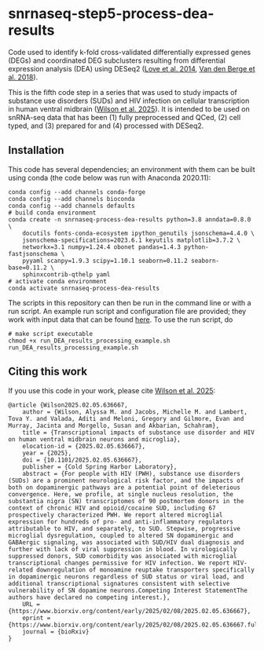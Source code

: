 # snrnaseq-step5-process-dea-results
Code used to identify k-fold cross-validated differentially expressed genes (DEGs) and coordinated DEG subclusters resulting from differential expression analysis (DEA) using DESeq2 ([Love et al. 2014](https://doi.org/10.1186/s13059-014-0550-8), [Van den Berge et al. 2018](https://doi.org/10.1186/s13059-018-1406-4)).

This is the fifth code step in a series that was used to study impacts of substance use disorders (SUDs) and HIV infection on cellular transcription in human ventral midbrain ([Wilson et al. 2025](https://doi.org/10.1101/2025.02.05.636667)).
It is intended to be used on snRNA-seq data that has been (1) fully preprocessed and QCed, (2) cell typed, and (3) prepared for and (4) processed with DESeq2.

## Installation
This code has several dependencies; an environment with them can be built using conda (the code below was run with Anaconda 2020.11):
```
conda config --add channels conda-forge
conda config --add channels bioconda
conda config --add channels defaults
# build conda environment
conda create -n snrnaseq-process-dea-results python=3.8 anndata=0.8.0 \
    docutils fonts-conda-ecosystem ipython_genutils jsonschema=4.4.0 \
    jsonschema-specifications=2023.6.1 keyutils matplotlib=3.7.2 \
    networkx=3.1 numpy=1.24.4 obonet pandas=1.4.3 python-fastjsonschema \
    pyyaml scanpy=1.9.3 scipy=1.10.1 seaborn=0.11.2 seaborn-base=0.11.2 \
    sphinxcontrib-qthelp yaml
# activate conda environment
conda activate snrnaseq-process-dea-results
```  
               

The scripts in this repository can then be run in the command line or with a run script. An example run script and configuration file are provided; they work with input data that can
be found [here](). To use the run script, do  
```
# make script executable
chmod +x run_DEA_results_processing_example.sh
run_DEA_results_processing_example.sh
```

## Citing this work
If you use this code in your work, please cite [Wilson et al. 2025](https://doi.org/10.1101/2025.02.05.636667):
```
@article {Wilson2025.02.05.636667,
	author = {Wilson, Alyssa M. and Jacobs, Michelle M. and Lambert, Tova Y. and Valada, Aditi and Meloni, Gregory and Gilmore, Evan and Murray, Jacinta and Morgello, Susan and Akbarian, Schahram},
	title = {Transcriptional impacts of substance use disorder and HIV on human ventral midbrain neurons and microglia},
	elocation-id = {2025.02.05.636667},
	year = {2025},
	doi = {10.1101/2025.02.05.636667},
	publisher = {Cold Spring Harbor Laboratory},
	abstract = {For people with HIV (PWH), substance use disorders (SUDs) are a prominent neurological risk factor, and the impacts of both on dopaminergic pathways are a potential point of deleterious convergence. Here, we profile, at single nucleus resolution, the substantia nigra (SN) transcriptomes of 90 postmortem donors in the context of chronic HIV and opioid/cocaine SUD, including 67 prospectively characterized PWH. We report altered microglial expression for hundreds of pro- and anti-inflammatory regulators attributable to HIV, and separately, to SUD. Stepwise, progressive microglial dysregulation, coupled to altered SN dopaminergic and GABAergic signaling, was associated with SUD/HIV dual diagnosis and further with lack of viral suppression in blood. In virologically suppressed donors, SUD comorbidity was associated with microglial transcriptional changes permissive for HIV infection. We report HIV-related downregulation of monoamine reuptake transporters specifically in dopaminergic neurons regardless of SUD status or viral load, and additional transcriptional signatures consistent with selective vulnerability of SN dopamine neurons.Competing Interest StatementThe authors have declared no competing interest.},
	URL = {https://www.biorxiv.org/content/early/2025/02/08/2025.02.05.636667},
	eprint = {https://www.biorxiv.org/content/early/2025/02/08/2025.02.05.636667.full.pdf},
	journal = {bioRxiv}
}

```






